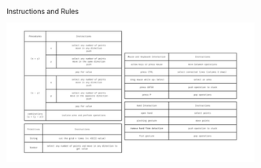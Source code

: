 Instructions and Rules

![alt text](https://github.com/YaseminMelek/Mesh/blob/main/instructions.png)


